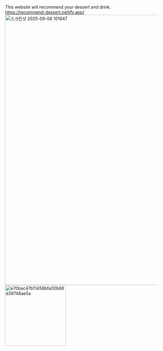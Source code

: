 This website will recommend your dessert and drink.  
https://recommend-dessert.netlify.app/  
<img width="1882" height="887" alt="스크린샷 2025-09-06 101647" src="https://github.com/user-attachments/assets/73448e34-d5f6-458d-965c-76ee5e3e91e4" />
<img  height="200" alt="e70bac47b11458bfa00b66d39748ae5a" src="https://github.com/user-attachments/assets/1e89848b-83a9-4fb7-9a95-059c2fb2b038" />
